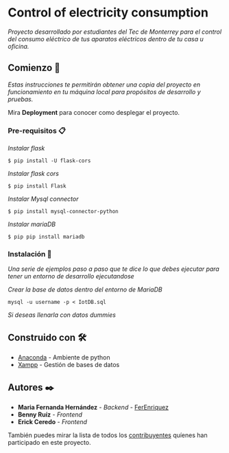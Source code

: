 # Control of electricity consumption

_Proyecto desarrollado por estudiantes del Tec de Monterrey para el control del consumo eléctrico de tus aparatos eléctricos dentro de tu casa u oficina._

## Comienzo 🚀

_Estas instrucciones te permitirán obtener una copia del proyecto en funcionamiento en tu máquina local para propósitos de desarrollo y pruebas._

Mira **Deployment** para conocer como desplegar el proyecto.

### Pre-requisitos 📋

_Instalar flask_
```
$ pip install -U flask-cors
```
_Instalar flask cors_
```
$ pip install Flask
```
_Instalar Mysql connector_
```
$ pip install mysql-connector-python
```
_Instalar mariaDB_
```
$ pip pip install mariadb
```

### Instalación 🔧

_Una serie de ejemplos paso a paso que te dice lo que debes ejecutar para tener un entorno de desarrollo ejecutandose_

_Crear la base de datos dentro del entorno de MariaDB_

```
mysql -u username -p < IotDB.sql
```

_Si deseas llenarla con datos dummies_


## Construido con 🛠️

* [Anaconda](https://www.anaconda.com/) - Ambiente de python
* [Xampp](https://www.apachefriends.org/index.html) - Gestión de bases de datos

## Autores ✒️

* **Maria Fernanda Hernández** - *Backend* - [FerEnriquez](https://github.com/FerEnriquez)
* **Benny Ruíz** - *Frontend* 
* **Erick Ceredo** - *Frontend* 

También puedes mirar la lista de todos los [contribuyentes](https://github.com/your/project/contributors) quíenes han participado en este proyecto. 

